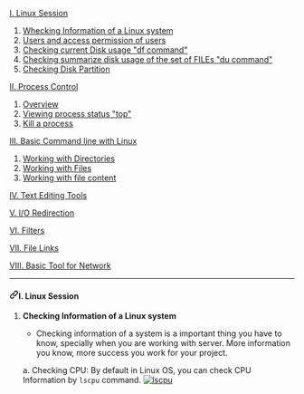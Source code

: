 
<p dir="auto"><a href="#Section1">I. Linux Session</a></p>
<ol dir="auto">
    <li><a href="#Section1.1">Whecking Information of a Linux system</a>
    </li><li><a href="#Section1.2">Users and access permission of users</a>
	</li><li><a href="#Section1.3">Checking current Disk usage "df command"</a>
	</li><li><a href="#Section1.4">Checking summarize disk usage of the set of FILEs "du command"</a>
	</li><li><a href="#Section1.5">Checking Disk Partition</a>
</li></ol>
<p dir="auto"><a href="#Section2">II. Process Control</a></p>
<ol dir="auto">
    <li><a href="#Section2.1">Overview</a>
    </li><li><a href="#Section2.2">Viewing process status "top"</a>
    </li><li><a href="#Section2.3">Kill a process</a>
</li></ol>
<p dir="auto"><a href="#Section3">III. Basic Command line with Linux</a></p>
<ol dir="auto">
    <li><a href="#Section3.1">Working with Directories</a>
    </li><li><a href="#Section3.2">Working with Files</a>
    </li><li><a href="#Section3.3">Working with file content</a>
</li></ol>
<p dir="auto"><a href="#Section4">IV. Text Editing Tools</a></p>
<p dir="auto"><a href="#Section5">V. I/O Redirection</a></p>
<p dir="auto"><a href="#Section6">VI. Filters</a></p>
<p dir="auto"><a href="#Section7">VII. File Links</a></p>
<p dir="auto"><a href="#Section8">VIII. Basic Tool for Network</a></p>
<hr>
<div id="user-content-section1" dir="auto"></div>
<h4 dir="auto"><a id="user-content-i-linux-session" class="anchor" aria-hidden="true" href="#i-linux-session"><svg class="octicon octicon-link" viewBox="0 0 16 16" version="1.1" width="16" height="16" aria-hidden="true"><path d="m7.775 3.275 1.25-1.25a3.5 3.5 0 1 1 4.95 4.95l-2.5 2.5a3.5 3.5 0 0 1-4.95 0 .751.751 0 0 1 .018-1.042.751.751 0 0 1 1.042-.018 1.998 1.998 0 0 0 2.83 0l2.5-2.5a2.002 2.002 0 0 0-2.83-2.83l-1.25 1.25a.751.751 0 0 1-1.042-.018.751.751 0 0 1-.018-1.042Zm-4.69 9.64a1.998 1.998 0 0 0 2.83 0l1.25-1.25a.751.751 0 0 1 1.042.018.751.751 0 0 1 .018 1.042l-1.25 1.25a3.5 3.5 0 1 1-4.95-4.95l2.5-2.5a3.5 3.5 0 0 1 4.95 0 .751.751 0 0 1-.018 1.042.751.751 0 0 1-1.042.018 1.998 1.998 0 0 0-2.83 0l-2.5 2.5a1.998 1.998 0 0 0 0 2.83Z"></path></svg></a>I. Linux Session</h4>
<div id="user-content-section1.1" dir="auto"></div>
<ol dir="auto">
<li>
<p dir="auto"><strong>Checking Information of a Linux system</strong></p>
<ul dir="auto">
<li>Checking information of a system is a important thing you have to know, specially when you are working with server. More information you know, more success you work for your project.</li>
</ul>
<p dir="auto">a. Checking CPU: By default in Linux OS, you can check CPU Information by <code>lscpu</code> command.
<a target="_blank" rel="noopener noreferrer" href="/tebby455/My-Report/blob/main/images/Information/lscpu.png"><img src="/tebby455/My-Report/raw/main/images/Information/lscpu.png" alt="lscpu" style="max-width: 100%;"></a></p>

